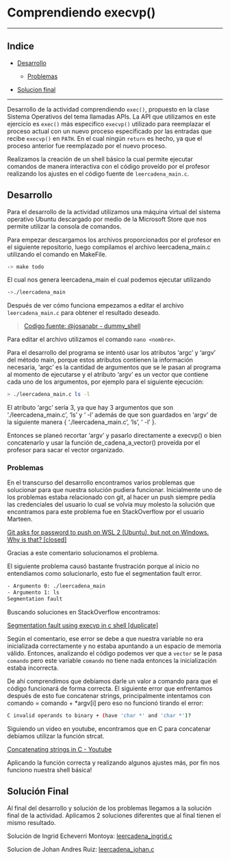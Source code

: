 # Comprendiendo execvp()
---
## Indice
- [Desarrollo](#desarrollo)
    
    - [Problemas](#problemas)


- [Solucion final](#solución-final)
---


Desarrollo de la actividad comprendiendo `exec()`, propuesto en la clase Sistema Operativos del tema llamadas APIs. La API que utilizamos en este ejercicio es `exec()` más especifico `execvp()` utilizado para reemplazar el proceso actual con un nuevo proceso especificado por las entradas que recibe `execvp()` en `PATH`. En el cual ningún `return` es hecho, ya que el proceso anterior fue reemplazado por el nuevo proceso.

Realizamos la creación de un shell básico la cual permite ejecutar comandos de manera interactiva con el código proveído por el profesor realizando los ajustes en el código fuente de `leercadena_main.c`.

## Desarrollo

Para el desarrollo de la actividad utilizamos una máquina virtual del sistema operativo Ubuntu descargado por medio de la Microsoft Store que nos permite utilizar la consola de comandos. 

Para empezar descargamos los archivos proporcionados por el profesor en el siguiente repositorio, luego compilamos el archivo leercadena_main.c utilizando el comando en MakeFile.
```bash
-> make todo
```

El cual nos genera  leercadena_main el cual podemos ejecutar utilizando
```bash
->./leercadena_main
```

Después de ver cómo funciona empezamos a editar el archivo `leercadena_main.c` para obtener el resultado deseado.


> [Codigo fuente: @josanabr - dummy_shell](https://github.com/josanabr/so_80/blob/master/05/dummy_shell/leercadena_main.c)

Para editar el archivo utilizamos el comando `nano <nombre>`.

Para el desarrollo del programa se intentó usar los atributos ‘argc’ y ‘argv’ del método main, porque estos atributos contienen la información necesaria, ‘argc’ es la cantidad de argumentos que se le pasan al programa al momento de ejecutarse y el atributo ‘argv’ es un vector que contiene cada uno de los argumentos, por ejemplo para el siguiente ejecución:

```bash
> ./leercadena_main.c ls -l
```
El atributo ‘argc’ sería 3, ya que hay 3 argumentos que son ‘./leercadena_main.c’,  ‘ls’ y ‘ -l’ además de que son guardados en ‘argv’ de la siguiente manera  {  ‘./leercadena_main.c’,  ‘ls’, ‘ -l’ }. 

Entonces se planeó recortar ‘argv’ y pasarlo directamente a execvp() o bien concatenarlo y usar la función de_cadena_a_vector() proveída por el profesor para sacar el vector organizado.

### Problemas
En el transcurso del desarrollo encontramos varios problemas que solucionar para que nuestra solución pudiera funcionar. Inicialmente uno de los problemas estaba relacionado con git, al hacer un push siempre pedía las credenciales del usuario lo cual se volvía muy molesto la solución que encontramos para este problema fue en StackOverflow por el usuario Marteen.

[Git asks for password to push on WSL 2 (Ubuntu), but not on Windows. Why is that? [closed]](https://stackoverflow.com/questions/66503781/git-asks-for-password-to-push-on-wsl-2-ubuntu-but-not-on-windows-why-is-that)

Gracias a este comentario solucionamos el problema.  

El siguiente problema causó bastante frustración porque al inicio no entendiamos como solucionarlo, esto fue el segmentation fault error.

```bash
- Argumento 0: ./leercadena_main
- Argumento 1: ls
Segmentation fault 
```

Buscando soluciones en StackOverflow encontramos:

[Segmentation fault using execvp in c shell [duplicate]](https://stackoverflow.com/questions/40330330/segmentation-fault-using-execvp-in-c-shell)

Según el comentario, ese error se debe a que nuestra variable no era inicializada correctamente y no estaba apuntando a un espacio de memoria válido. Entonces, analizando el código podemos ver que a `vector` se le pasa `comando` pero este variable `comando` no tiene nada entonces la inicialización estaba incorrecta. 

De ahí comprendimos que debíamos darle un valor a comando para que el código funcionará de forma correcta. El siguiente error que enfrentamos después de esto fue concatenar strings, principalmente intentamos con comando = comando + *argv[i] pero eso no funcionó tirando el error:
```bash
C invalid operands to binary + (have 'char *' and 'char *')?
```

Siguiendo un video en youtube, encontramos que en C para concatenar debíamos utilizar la función strcat.

[Concatenating strings in C - Youtube](https://youtu.be/5QPPto-LoX4)

Aplicando la función correcta y realizando algunos ajustes más, por fin nos funciono nuestra shell básica!

## Solución Final
Al final del desarrollo y solución de los problemas llegamos a la solución final de la actividad. Aplicamos 2 soluciones diferentes que al final tienen el mismo resultado.

Solución de Ingrid Echeverri Montoya: [leercadena_ingrid.c](https://github.com/johanruizb/exec-os/blob/master/leercadena_ingrid.c)

Solucion de Johan Andres Ruiz: [leercadena_johan.c](https://github.com/johanruizb/exec-os/blob/master/leercadena_johan.c)